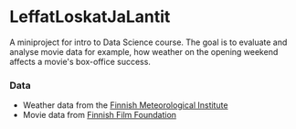 # LeffatLoskatJaLantit
A miniproject for intro to Data Science course. The goal is to evaluate and analyse movie data for example, how weather on the opening weekend affects a movie's box-office success.

### Data
* Weather data from the [Finnish Meteorological Institute](https://www.ilmatieteenlaitos.fi/havaintojen-lataus)
* Movie data from [Finnish Film Foundation](https://www.ses.fi/tietoa-elokuva-alasta/tilastointi-ja-tutkimus/avoin-data/)
